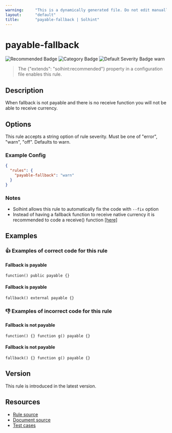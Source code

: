 ```yaml
---
warning:     "This is a dynamically generated file. Do not edit manually."
layout:      "default"
title:       "payable-fallback | Solhint"
---
```


# payable-fallback
![Recommended Badge](https://img.shields.io/badge/-Recommended-brightgreen)
![Category Badge](https://img.shields.io/badge/-Best%20Practice%20Rules-informational)
![Default Severity Badge warn](https://img.shields.io/badge/Default%20Severity-warn-yellow)
> The {"extends": "solhint:recommended"} property in a configuration file enables this rule.


## Description
When fallback is not payable and there is no receive function you will not be able to receive currency.

## Options
This rule accepts a string option of rule severity. Must be one of "error", "warn", "off". Defaults to warn.

### Example Config
```json
{
  "rules": {
    "payable-fallback": "warn"
  }
}
```

### Notes
- Solhint allows this rule to automatically fix the code with `--fix` option
- Instead of having a fallback function to receive native currency it is recommended to code a receive() function [[here]](https://docs.soliditylang.org/en/v0.8.24/contracts.html#fallback-function)

## Examples
### 👍 Examples of **correct** code for this rule

#### Fallback is payable

```solidity
function() public payable {}
```

#### Fallback is payable

```solidity
fallback() external payable {}
```

### 👎 Examples of **incorrect** code for this rule

#### Fallback is not payable

```solidity
function() {} function g() payable {}
```

#### Fallback is not payable

```solidity
fallback() {} function g() payable {}
```

## Version
This rule is introduced in the latest version.

## Resources
- [Rule source](https://github.com/protofire/solhint/blob/master/lib/rules/best-practices/payable-fallback.js)
- [Document source](https://github.com/protofire/solhint/blob/master/docs/rules/best-practices/payable-fallback.md)
- [Test cases](https://github.com/protofire/solhint/blob/master/test/rules/best-practices/payable-fallback.js)
